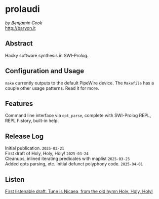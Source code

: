 # prolaudi

*by Benjamin Cook*\
<http://baryon.it>

## Abstract

Hacky software synthesis in SWI-Prolog.

## Configuration and Usage

`make` currently outputs to the default PipeWire device. The `Makefile` has a couple other usage patterns. Read it for more.

## Features
Command line interface via `opt_parse`, complete with SWI-Prolog REPL, REPL history, built-in help.

## Release Log

Initial publication. `2025-03-21`\
First draft of Holy, Holy, Holy! `2025-03-24`\
Cleanups, inlined iterating predicates with maplist `2025-03-25`\
Added opts parsing, etc. Initial defunct polyphony code. `2025-04-01`

## Listen

[First listenable draft. Tune is Nicaea, from the old hymn Holy, Holy, Holy!](https://www.youtube.com/watch?v=Fs2juOfHIoA)

 
